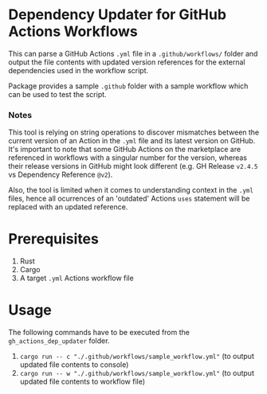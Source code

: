 # Dependency Updater for GitHub Actions Workflows
This can parse a GitHub Actions `.yml` file in a `.github/workflows/` folder 
and output the file contents with updated version references for the external dependencies used in the workflow script.

Package provides a sample `.github` folder with a sample workflow which can be used to test the script.

### Notes 
This tool is relying on string operations to discover mismatches between the current version of an Action in the `.yml` file and its latest version on GitHub. It's important to note that some GitHub Actions on the marketplace are referenced in workflows with a singular number for the version, whereas their release versions in GitHub might look different (e.g. GH Release `v2.4.5` vs Dependency Reference `@v2`).

Also, the tool is limited when it comes to understanding context in the `.yml` files, hence all ocurrences of an 'outdated' Actions `uses` statement will be replaced with an updated reference.

# Prerequisites
1. Rust
2. Cargo
3. A target `.yml` Actions workflow file

# Usage

The following commands have to be executed from the `gh_actions_dep_updater` folder.

1. `cargo run -- c "./.github/workflows/sample_workflow.yml"` (to output updated file contents to console)
2. `cargo run -- w "./.github/workflows/sample_workflow.yml"` (to output updated file contents to workflow file)